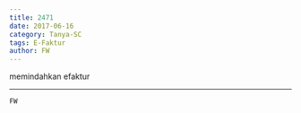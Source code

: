 ```yaml
---
title: 2471
date: 2017-06-16
category: Tanya-SC
tags: E-Faktur
author: FW
---
```


memindahkan efaktur

---



`FW`
